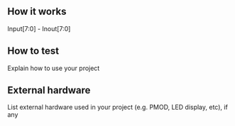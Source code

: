 <!---

This file is used to generate your project datasheet. Please fill in the information below and delete any unused
sections.

You can also include images in this folder and reference them in the markdown. Each image must be less than
512 kb in size, and the combined size of all images must be less than 1 MB.
-->

## How it works

Input[7:0] - Inout[7:0]

## How to test

Explain how to use your project

## External hardware

List external hardware used in your project (e.g. PMOD, LED display, etc), if any
